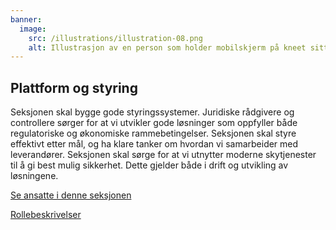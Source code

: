 ```yaml
---
banner:
  image:
    src: /illustrations/illustration-08.png
    alt: Illustrasjon av en person som holder mobilskjerm på kneet sitt
---
```


## Plattform og styring

Seksjonen skal bygge gode styringssystemer. Juridiske rådgivere og controllere sørger for at vi utvikler gode løsninger som oppfyller både regulatoriske og økonomiske rammebetingelser. Seksjonen skal styre effektivt etter mål, og ha klare tanker om hvordan vi samarbeider med leverandører. Seksjonen skal sørge for at vi utnytter moderne skytjenester til å gi best mulig sikkerhet. Dette gjelder både i drift og utvikling av løsningene.

[Se ansatte i denne seksjonen](https://digdir.sharepoint.com/SitePages/Brukeropple.aspx)

[Rollebeskrivelser](https://digdir.sharepoint.com/sites/DigdirDGT/Delte%20dokumenter/Forms/AllItems.aspx?csf=1&web=1&e=nkCPQH&cid=58a0dd54%2D6dcd%2D4cbb%2D8085%2D31e997447ec2&RootFolder=%2Fsites%2FDigdirDGT%2FDelte%20dokumenter%2FRollebeskrivelser%2C%20nye%2C%20Arbeidsomr%C3%A5de%2FPlatform%20og%20styring&FolderCTID=0x0120004EA8294F9ADB674FAAB36A65F01170FF)
